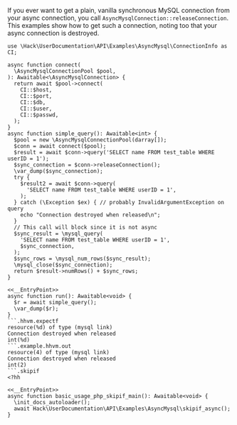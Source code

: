 If you ever want to get a plain, vanilla synchronous MySQL connection from your async connection, you call `AsyncMysqlConnection::releaseConnection`. This examples show how to get such a connection, noting too that your async connection is destroyed.

```basic-usage.php
use \Hack\UserDocumentation\API\Examples\AsyncMysql\ConnectionInfo as CI;

async function connect(
  \AsyncMysqlConnectionPool $pool,
): Awaitable<\AsyncMysqlConnection> {
  return await $pool->connect(
    CI::$host,
    CI::$port,
    CI::$db,
    CI::$user,
    CI::$passwd,
  );
}
async function simple_query(): Awaitable<int> {
  $pool = new \AsyncMysqlConnectionPool(darray[]);
  $conn = await connect($pool);
  $result = await $conn->query('SELECT name FROM test_table WHERE userID = 1');
  $sync_connection = $conn->releaseConnection();
  \var_dump($sync_connection);
  try {
    $result2 = await $conn->query(
      'SELECT name FROM test_table WHERE userID = 1',
    );
  } catch (\Exception $ex) { // probably InvalidArgumentException on query
    echo "Connection destroyed when released\n";
  }
  // This call will block since it is not async
  $sync_result = \mysql_query(
    'SELECT name FROM test_table WHERE userID = 1',
    $sync_connection,
  );
  $sync_rows = \mysql_num_rows($sync_result);
  \mysql_close($sync_connection);
  return $result->numRows() + $sync_rows;
}

<<__EntryPoint>>
async function run(): Awaitable<void> {
  $r = await simple_query();
  \var_dump($r);
}
```.hhvm.expectf
resource(%d) of type (mysql link)
Connection destroyed when released
int(%d)
```.example.hhvm.out
resource(4) of type (mysql link)
Connection destroyed when released
int(2)
```.skipif
<?hh

<<__EntryPoint>>
async function basic_usage_php_skipif_main(): Awaitable<void> {
  \init_docs_autoloader();
  await Hack\UserDocumentation\API\Examples\AsyncMysql\skipif_async();
}
```

